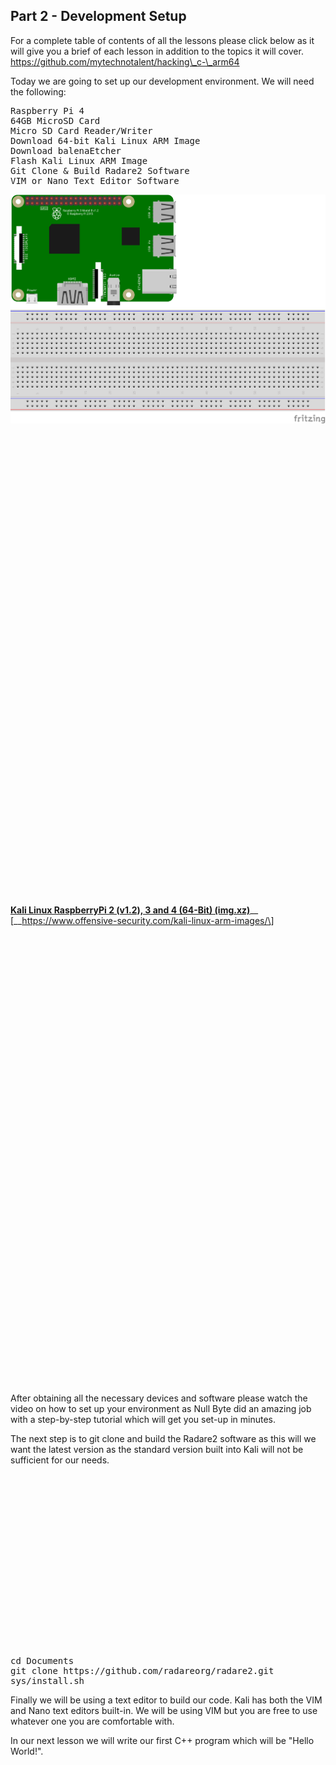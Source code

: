 ## Part 2 - Development Setup

For a complete table of contents of all the lessons please click below as it will give you a brief of each lesson in addition to the topics it will cover. https://github.com/mytechnotalent/hacking\_c-\_arm64

Today we are going to set up our development environment. We will need the following:

<pre spellcheck="false">Raspberry Pi 4
64GB MicroSD Card
Micro SD Card Reader/Writer
Download 64-bit Kali Linux ARM Image
Download balenaEtcher
Flash Kali Linux ARM Image
Git Clone &amp; Build Radare2 Software
VIM or Nano Text Editor Software
</pre>

<div class="slate-resizable-image-embed slate-image-embed__resize-full-width"><img src="/imgs/1606060809296.jpg"/></div>

<iframe allowfullscreen="true" class="center lazy-load" data-delayed-url="https://www.linkedin.com/embeds/publishingEmbed.html?articleId=7727169611615228100" frameborder="0" height="294" src="about:blank" title="Raspberry Pi 4 Model B - 2 GB RAM" width="744"></iframe>

<iframe allowfullscreen="true" class="center lazy-load" data-delayed-url="https://www.linkedin.com/embeds/publishingEmbed.html?articleId=8531784840398647030" frameborder="0" height="124" src="about:blank" title="Kingston Canvas Go! Plus 64GB MicroSD Card with Adapter" width="744"></iframe>

<iframe allowfullscreen="true" class="center lazy-load" data-delayed-url="https://www.linkedin.com/embeds/publishingEmbed.html?articleId=7824989292602458319" frameborder="0" height="326" src="about:blank" title="Iogear GFR204SD SD/MicroSD/MMC Card Reader and Writer - Walmart.com" width="744"></iframe>

<a href="https://images.kali.org/arm-images/kali-linux-2020.4-rpi4-nexmon-64.img.xz" rel="nofollow noopener" target="_blank">__Kali Linux RaspberryPi 2 (v1.2), 3 and 4 (64-Bit) (img.xz)__</a>__ \[__https://www.offensive-security.com/kali-linux-arm-images/\]

<iframe allowfullscreen="true" class="center lazy-load" data-delayed-url="https://www.linkedin.com/embeds/publishingEmbed.html?articleId=7382995876954764581" frameborder="0" height="294" src="about:blank" title="balena - The complete IoT fleet management platform" width="744"></iframe>

<iframe allowfullscreen="true" class="center lazy-load" data-delayed-url="https://www.linkedin.com/embeds/publishingEmbed.html?articleId=7082048844677902563" frameborder="0" height="419" src="about:blank" title="Load Kali Linux on a Raspberry Pi 4 Model B for a Mini Hacking Computer [Tutorial]" width="744"></iframe>

After obtaining all the necessary devices and software please watch the video on how to set up your environment as Null Byte did an amazing job with a step-by-step tutorial which will get you set-up in minutes.

The next step is to git clone and build the Radare2 software as this will we want the latest version as the standard version built into Kali will not be sufficient for our needs.

<iframe allowfullscreen="true" class="center lazy-load" data-delayed-url="https://www.linkedin.com/embeds/publishingEmbed.html?articleId=8901357596711809999" frameborder="0" height="274" src="about:blank" title="radareorg/radare2" width="744"></iframe>

<pre spellcheck="false">cd Documents
git clone https://github.com/radareorg/radare2.git
sys/install.sh
</pre>

Finally we will be using a text editor to build our code. Kali has both the VIM and Nano text editors built-in. We will be using VIM but you are free to use whatever one you are comfortable with.

In our next lesson we will write our first C++ program which will be "Hello World!".